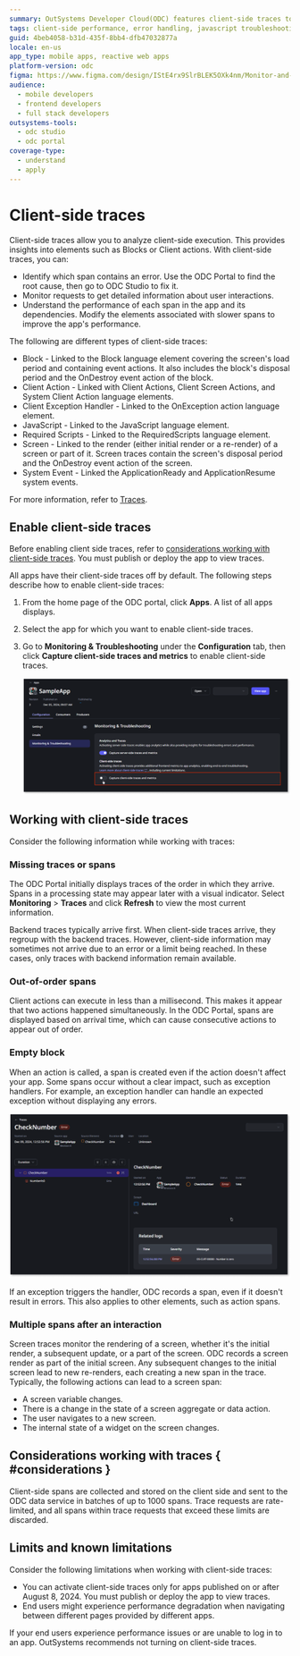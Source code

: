 ```yaml
---
summary: OutSystems Developer Cloud(ODC) features client-side traces to monitor client-side elements
tags: client-side performance, error handling, javascript troubleshooting, client-side monitoring, debugging techniques
guid: 4beb4058-b31d-435f-8bb4-dfb47032877a
locale: en-us
app_type: mobile apps, reactive web apps
platform-version: odc
figma: https://www.figma.com/design/IStE4rx9SlrBLEK5OXk4nm/Monitor-and-troubleshoot-apps?node-id=3457-55&t=VbpYriya8ET1cuRr-1
audience:
  - mobile developers
  - frontend developers
  - full stack developers
outsystems-tools:
  - odc studio
  - odc portal
coverage-type:
  - understand
  - apply
---
```


# Client-side traces

Client-side traces allow you to analyze client-side execution. This provides insights into elements such as Blocks or Client actions. With client-side traces, you can:

* Identify which span contains an error. Use the ODC Portal to find the root cause, then go to ODC Studio to fix it.
* Monitor requests to get detailed information about user interactions.
* Understand the performance of each span in the app and its dependencies. Modify the elements associated with slower spans to improve the app's performance.

The following are different types of client-side traces:

* Block - Linked to the Block language element covering the screen's load period and containing event actions. It also includes the block's disposal period and the OnDestroy event action of the block.
* Client Action - Linked with Client Actions, Client Screen Actions, and System Client Action language elements.
* Client Exception Handler - Linked to the OnException action language element.
* JavaScript - Linked to the JavaScript language element.
* Required Scripts - Linked to the RequiredScripts language element.
* Screen - Linked to the render (either initial render or a re-render) of a screen or part of it. Screen traces contain the screen's disposal period and the OnDestroy event action of the screen.
* System Event - Linked the ApplicationReady and ApplicationResume system events.

For more information, refer to [Traces](intro.md).

## Enable client-side traces

<div class="warning" markdown="1">

Before enabling client side traces, refer to [considerations working with client-side traces](#considerations). You must publish or deploy the app to view traces.

</div>

All apps have their client-side traces off by default. The following steps describe how to enable client-side traces:

1. From the home page of the ODC portal, click **Apps**. A list of all apps displays.

1. Select the app for which you want to enable client-side traces.

1. Go to **Monitoring & Troubleshooting** under the **Configuration** tab, then click **Capture client-side traces and metrics** to enable client-side traces.

    ![Screenshot of activating client-side traces in ODC Portal.](images/enable-client-side-traces-pl.png "Activating Client-Side Traces in ODC Portal")

## Working with client-side traces

Consider the following information while working with traces:

### Missing traces or spans

The ODC Portal initially displays traces of the order in which they arrive. Spans in a processing state may appear later with a visual indicator. Select **Monitoring** > **Traces** and click **Refresh** to view the most current information.

Backend traces typically arrive first. When client-side traces arrive, they regroup with the backend traces. However, client-side information may sometimes not arrive due to an error or a limit being reached. In these cases, only traces with backend information remain available.


### Out-of-order spans

Client actions can execute in less than a millisecond. This makes it appear that two actions happened simultaneously. In the ODC Portal, spans are displayed based on arrival time, which can cause consecutive actions to appear out of order.


### Empty block

When an action is called, a span is created even if the action doesn't affect your app. Some spans occur without a clear impact, such as exception handlers. For example, an exception handler can handle an expected exception without displaying any errors.

![Screenshot of an empty block span in ODC Portal.](images/empty-block-span-pl.png "Empty Block Span in ODC Portal")

If an exception triggers the handler, ODC records a span, even if it doesn't result in errors. This also applies to other elements, such as action spans.


### Multiple spans after an interaction

Screen traces monitor the rendering of a screen, whether it's the initial render, a subsequent update, or a part of the screen. ODC records a screen render as part of the initial screen. Any subsequent changes to the initial screen lead to new re-renders, each creating a new span in the trace. Typically, the following actions can lead to a screen span:

* A screen variable changes.
* There is a change in the state of a screen aggregate or data action.
* The user navigates to a new screen.
* The internal state of a widget on the screen changes.

## Considerations working with traces { #considerations }

Client-side spans are collected and stored on the client side and sent to the ODC data service in batches of up to 1000 spans. Trace requests are rate-limited, and all spans within trace requests that exceed these limits are discarded.

## Limits and known limitations

Consider the following limitations when working with client-side traces:

* You can activate client-side traces only for apps published on or after August 8, 2024. You must publish or deploy the app to view traces.
* End users might experience performance degradation when navigating between different pages provided by different apps.

If your end users experience performance issues or are unable to log in to an app. OutSystems recommends not turning on client-side traces.
